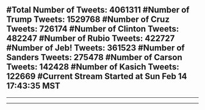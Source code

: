 #Total Number of Tweets: 4061311 
#Number of Trump Tweets: 1529768
#Number of Cruz Tweets: 726174
#Number of Clinton Tweets: 482247
#Number of Rubio Tweets: 422727
#Number of Jeb! Tweets: 361523
#Number of Sanders Tweets: 275478
#Number of Carson Tweets: 142428
#Number of Kasich Tweets: 122669
#Current Stream Started at Sun Feb 14 17:43:35 MST
---
---
---

